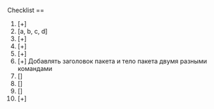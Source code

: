  Checklist ==
1. [+]
2. [a, b, c, d]
3. [+]
4. [+]
5. [+]
6. [+] Добавлять заголовок пакета и тело пакета двумя разными командами
7. []
8. []
9. []
10. [+]
